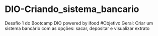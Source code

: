 # DIO-Criando_sistema_bancario

Desafio 1 do Bootcamp DIO powered by ifood
#Objetivo Geral: Criar um sistema bancário com as opções: sacar, depositar e visualizar extrato
